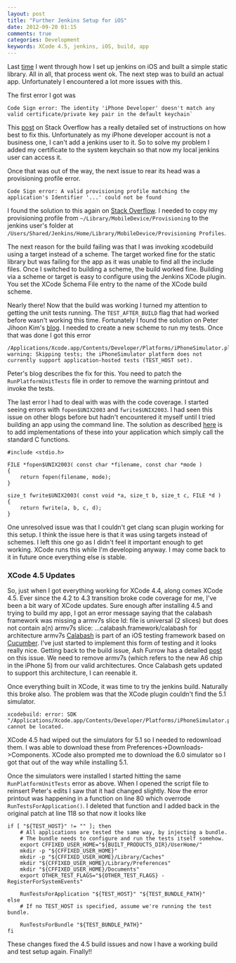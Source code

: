 ```yaml
---
layout: post
title: "Further Jenkins Setup for iOS"
date: 2012-09-20 01:15
comments: true
categories: Development
keywords: XCode 4.5, jenkins, iOS, build, app
---
```


Last [time](http://www.gerardcondon.com/blog/2012/09/16/setting-up-jenkins-on-os-x/) I went through how I set up jenkins on iOS and built a simple static library. All in all, that process went ok. The next step was to build an actual app. Unfortunately I encountered a lot more issues with this.

The first error I got was 

    Code Sign error: The identity 'iPhone Developer' doesn't match any valid certificate/private key pair in the default keychain` 

This [post](
http://stackoverflow.com/a/9246321/1131820) on Stack Overflow has a really detailed set of instructions on how best to fix this. Unfortunately as my iPhone developer account is not a business one, I can't add a jenkins user to it. So to solve my problem I added my certificate to the system keychain so that now my local jenkins user can access it.

Once that was out of the way, the next issue to rear its head was a provisioning profile error. 

    Code Sign error: A valid provisioning profile matching the application's Identifier '...' could not be found

I found the solution to this again on [Stack Overflow](http://stackoverflow.com/q/10454628/1131820).
I needed to copy my provisioning profile from `~/Library/MobileDevice/Provisioning` to the jenkins user's folder at `/Users/Shared/Jenkins/Home/Library/MobileDevice/Provisioning Profiles`.

The next reason for the build failing was that I was invoking xcodebuild using a target instead of a scheme. The target worked fine for the static library but was failing for the app as it was unable to find all the include files. Once I switched to building a scheme, the build worked fine. Building via a scheme or target is easy to configure using the Jenkins XCode plugin. You set the XCode Schema File entry to the name of the XCode build scheme.

Nearly there! Now that the build was working I turned my attention to getting the unit tests running. The `TEST_AFTER_BUILD` flag that had worked before wasn't working this time. Fortunately I found the solution on Peter Jihoon Kim's [blog](http://www.raingrove.com/2012/03/28/running-ocunit-and-specta-tests-from-command-line.html). I needed to create a new scheme to run my tests. Once that was done I got this error

    /Applications/Xcode.app/Contents/Developer/Platforms/iPhoneSimulator.platform/Developer/Tools/Tools/RunPlatformUnitTests:95: warning: Skipping tests; the iPhoneSimulator platform does not currently support application-hosted tests (TEST_HOST set).

Peter's blog describes the fix for this. You need to patch the `RunPlatformUnitTests` file in order to remove the warning printout and invoke the tests.

The last error I had to deal with was with the code coverage. I started seeing errors with `fopen$UNIX2003` and `fwrite$UNIX2003`. I had seen this issue on other blogs before but hadn't encountered it myself until I tried building an app using the command line. The solution as described [here](
http://stackoverflow.com/q/8732393/1131820) is to add implementations of these into your application which simply call the standard C functions.

    #include <stdio.h>

    FILE *fopen$UNIX2003( const char *filename, const char *mode )
    {
        return fopen(filename, mode);
    }

    size_t fwrite$UNIX2003( const void *a, size_t b, size_t c, FILE *d )
    {
        return fwrite(a, b, c, d);
    }

One unresolved issue was that I couldn't get clang scan plugin working for this setup. I think the issue here is that it was using targets instead of schemes. I left this one go as I didn't feel it important enough to get working. XCode runs this while I'm developing anyway. I may come back to it in future once everything else is stable.

### XCode 4.5 Updates

So, just when I got everything working for XCode 4.4, along comes XCode 4.5. Ever since the 4.2 to 4.3 transition broke code coverage for me, I've been a bit wary of XCode updates. Sure enough after installing 4.5 and trying to build my app, I got an error message saying that the calabash framework was missing a armv7s slice
	ld: file is universal (2 slices) but does not contain a(n) armv7s slice: 
	...calabash.framework/calabash for architecture armv7s
[Calabash][] is part of an iOS testing framework based on [Cucumber][]. I've just started to implement this form of testing and it looks really nice. Getting back to the build issue, Ash Furrow has a detailed [post](http://ashfurrow.com/fix-ios-6-sdk-linker-error) on this issue. We need to remove armv7s (which refers to the new A6 chip in the iPhone 5) from our valid architectures. Once Calabash gets updated to support this architecture, I can reenable it.

Once everything built in XCode, it was time to try the jenkins build. Naturally this broke also. The problem was that the XCode plugin couldn't find the 5.1 simulator. 

    xcodebuild: error: SDK "/Applications/Xcode.app/Contents/Developer/Platforms/iPhoneSimulator.platform/Developer/SDKs/iPhoneSimulator5.1.sdk" cannot be located.

XCode 4.5 had wiped out the simulators for 5.1 so I needed to redownload them. I was able to download these from Preferences->Downloads->Components. XCode also prompted me to download the 6.0 simulator so I got that out of the way while installing 5.1.

Once the simulators were installed I started hitting the same `RunPlatformUnitTests` error as above. When I opened the script file to reinsert Peter's edits I saw that it had changed slightly. Now the error printout was happening in a function on line 80 which overrode `RunTestsForApplication()`. I deleted that function and I added back in the original patch at line 118 so that now it looks like
	
	if [ "${TEST_HOST}" != "" ]; then
        # All applications are tested the same way, by injecting a bundle.
        # The bundle needs to configure and run the tests itself somehow.
        export CFFIXED_USER_HOME="${BUILT_PRODUCTS_DIR}/UserHome/"
        mkdir -p "${CFFIXED_USER_HOME}"
        mkdir -p "${CFFIXED_USER_HOME}/Library/Caches"
        mkdir "${CFFIXED_USER_HOME}/Library/Preferences"
        mkdir "${CFFIXED_USER_HOME}/Documents"
        export OTHER_TEST_FLAGS="${OTHER_TEST_FLAGS} -RegisterForSystemEvents"
    
        RunTestsForApplication "${TEST_HOST}" "${TEST_BUNDLE_PATH}"
    else
        # If no TEST_HOST is specified, assume we're running the test bundle.
        
        RunTestsForBundle "${TEST_BUNDLE_PATH}"
    fi

These changes fixed the 4.5 build issues and now I have a working build and test setup again. Finally!!

[Cucumber]: http://cukes.info
[Calabash]: http://calaba.sh